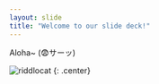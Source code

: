 ```yaml
---
layout: slide
title: "Welcome to our slide deck!"
---
```


Aloha~ (😨サーッ)

![riddlocat](https://octodex.github.com/images/riddlocat.png)
{: .center}

